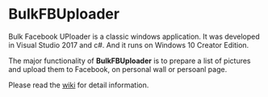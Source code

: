 # BulkFBUploader
Bulk Facebook UPloader is a classic windows application. It was developed in
Visual Studio 2017 and c#. And it runs on Windows 10 Creator Edition.

The major functionality of **BulkFBUploader** is to prepare a list of pictures
and upload them to Facebook, on personal wall or persoanl page.

Please read the [wiki](https://github.com/bb23-hk/BulkFBUploader/wiki) for detail information.
